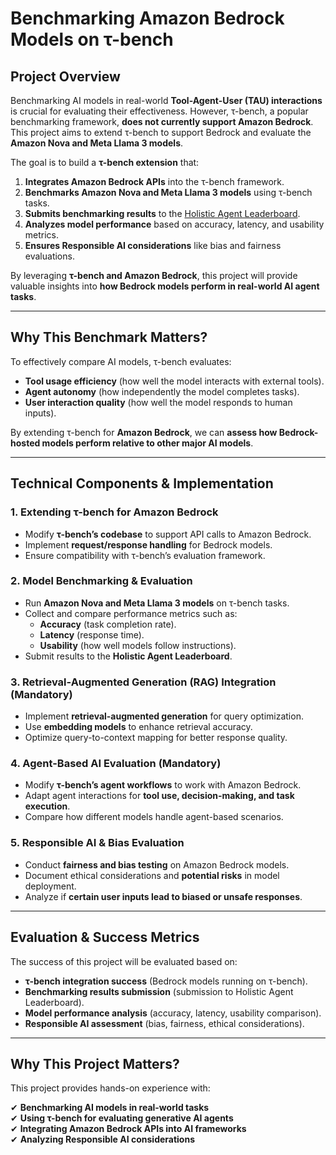 # **Benchmarking Amazon Bedrock Models on τ-bench**  

## **Project Overview**  

Benchmarking AI models in real-world **Tool-Agent-User (TAU) interactions** is crucial for evaluating their effectiveness. However, τ-bench, a popular benchmarking framework, **does not currently support Amazon Bedrock**. This project aims to extend τ-bench to support Bedrock and evaluate the **Amazon Nova and Meta Llama 3 models**.  

The goal is to build a **τ-bench extension** that:  

1. **Integrates Amazon Bedrock APIs** into the τ-bench framework.  
2. **Benchmarks Amazon Nova and Meta Llama 3 models** using τ-bench tasks.  
3. **Submits benchmarking results** to the [Holistic Agent Leaderboard](https://hal.cs.princeton.edu/).  
4. **Analyzes model performance** based on accuracy, latency, and usability metrics.  
5. **Ensures Responsible AI considerations** like bias and fairness evaluations.  

By leveraging **τ-bench and Amazon Bedrock**, this project will provide valuable insights into **how Bedrock models perform in real-world AI agent tasks**.  

---  

## **Why This Benchmark Matters?**  

To effectively compare AI models, τ-bench evaluates:  

- **Tool usage efficiency** (how well the model interacts with external tools).  
- **Agent autonomy** (how independently the model completes tasks).  
- **User interaction quality** (how well the model responds to human inputs).  

By extending τ-bench for **Amazon Bedrock**, we can **assess how Bedrock-hosted models perform relative to other major AI models**.  

---

## **Technical Components & Implementation**  

### **1. Extending τ-bench for Amazon Bedrock**  
- Modify **τ-bench’s codebase** to support API calls to Amazon Bedrock.  
- Implement **request/response handling** for Bedrock models.  
- Ensure compatibility with τ-bench’s evaluation framework.  

### **2. Model Benchmarking & Evaluation**  
- Run **Amazon Nova and Meta Llama 3 models** on τ-bench tasks.  
- Collect and compare performance metrics such as:  
  - **Accuracy** (task completion rate).  
  - **Latency** (response time).  
  - **Usability** (how well models follow instructions).  
- Submit results to the **Holistic Agent Leaderboard**.  

### **3. Retrieval-Augmented Generation (RAG) Integration (Mandatory)**  
- Implement **retrieval-augmented generation** for query optimization.  
- Use **embedding models** to enhance retrieval accuracy.  
- Optimize query-to-context mapping for better response quality.  

### **4. Agent-Based AI Evaluation (Mandatory)**  
- Modify **τ-bench’s agent workflows** to work with Amazon Bedrock.  
- Adapt agent interactions for **tool use, decision-making, and task execution**.  
- Compare how different models handle agent-based scenarios.  

### **5. Responsible AI & Bias Evaluation**  
- Conduct **fairness and bias testing** on Amazon Bedrock models.  
- Document ethical considerations and **potential risks** in model deployment.  
- Analyze if **certain user inputs lead to biased or unsafe responses**.  

---

## **Evaluation & Success Metrics**  

The success of this project will be evaluated based on:  

- **τ-bench integration success** (Bedrock models running on τ-bench).  
- **Benchmarking results submission** (submission to Holistic Agent Leaderboard).  
- **Model performance analysis** (accuracy, latency, usability comparison).  
- **Responsible AI assessment** (bias, fairness, ethical considerations).  

---

## **Why This Project Matters?**  

This project provides hands-on experience with:  

✔ **Benchmarking AI models in real-world tasks**  
✔ **Using τ-bench for evaluating generative AI agents**  
✔ **Integrating Amazon Bedrock APIs into AI frameworks**  
✔ **Analyzing Responsible AI considerations**  
